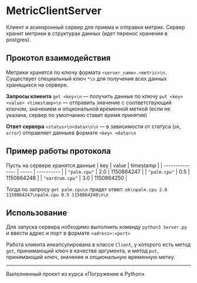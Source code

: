 # MetricClientServer
Клиент и асинхронный сервер для приема и отправки метрик. Сервер хранит метрики в структурах данных (идет перенос хранения в postgres). 

## Прокотол взаимодействия
Метрики хранятся по ключу формата `<server_name>.<metric>\n`. Существует специальный ключ `*\n` для получения всех данных хранящихся на сервере.

**Запросы клиента**
`get <key>\n` — получить данные по ключу
`put <key> <value> <timestamp>\n` — отправить значение с соответствующий ключом, значением и опциональной временной меткой (если не указана, сервер по умолчанию ставит время принятия)
`

**Ответ сервера**
`<status>\n<data>\n\n` — в зависимости от статуса (`ok`, `error`) отправляет данныев формате `<key> <data>\n`

## Пример работы протокола
Пусть на сервере хранятся данные
| key             | value | timestamp  |
| --------------- | ----- | ---------- |
| `"palm.cpu"`    | 2.0   | 1150864247 |
| `"palm.cpu"`    | 0.5   | 1150864248 |
| `"eardrum.cpu"` | 3.0   | 1150864250 |

Тогда по запросу `get palm.cpu\n` придет ответ:
`ok\npalm.cpu 2.0 1150864247\npalm.cpu 0.5 1150864248\n\n`

## Использование
Для запуска сервера нобходимо выполнить команду `python3 Server.py` и ввести адрес и порт в формате `<adress>:<port>`

Работа клиента инкапсулирована в классе `Client`, у которого есть метод `get`, принимающий ключ в качестве аргумента, и метод `put`, принимающий ключ, значение и опциональную временную метку.

---
Выполненный проект из курса «Погружение в Python»
